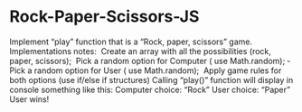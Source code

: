 # Rock-Paper-Scissors-JS
Implement “play” function that is a “Rock, paper, scissors” game.
Implementations notes:
­ Create an array with all the possibilities (rock, paper, scissors);
­ Pick a random option for Computer ( use Math.random);
­ Pick a random option for User ( use Math.random);
­ Apply game rules for both options (use if/else if structures)
Calling “play()” function will display in console something like this:
Computer choice: “Rock”
User choice: “Paper”
User wins!
